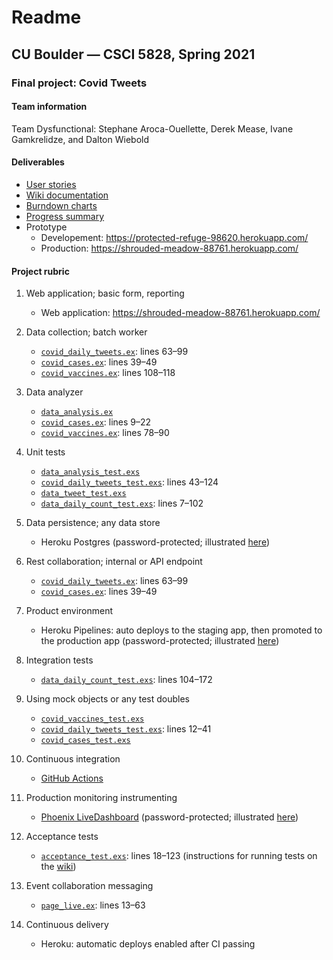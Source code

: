 # Readme
## CU Boulder — CSCI 5828, Spring 2021

### Final project: Covid Tweets

#### Team information
Team Dysfunctional: Stephane Aroca-Ouellette, Derek Mease, Ivane Gamkrelidze, and Dalton Wiebold

#### Deliverables
* [User stories](https://trello.com/b/QtD0CL5f/csci-5828-project-team-dysfunction)
* [Wiki documentation](https://github.com/ivanegam/5828_Project/wiki/Project-overview)
* [Burndown charts](https://github.com/ivanegam/5828_Project/wiki/Iteration-planning)
* [Progress summary](https://github.com/ivanegam/5828_Project/wiki/Progress-summary)
* Prototype
    * Developement: https://protected-refuge-98620.herokuapp.com/
    * Production: https://shrouded-meadow-88761.herokuapp.com/

#### Project rubric

1. Web application; basic form, reporting
    * Web application: https://shrouded-meadow-88761.herokuapp.com/

1. Data collection; batch worker
    * [`covid_daily_tweets.ex`](apps/covid_daily_tweets/lib/covid_daily_tweets.ex): lines 63–99
    * [`covid_cases.ex`](apps/covid_cases/lib/covid_cases.ex): lines 39–49
    * [`covid_vaccines.ex`](apps/covid_vaccines/lib/covid_vaccines.ex): lines 108–118

1. Data analyzer
    * [`data_analysis.ex`](apps/data_analysis/lib/data_analysis.ex)
    * [`covid_cases.ex`](apps/covid_cases/lib/covid_cases.ex): lines 9–22
    * [`covid_vaccines.ex`](apps/covid_vaccines/lib/covid_vaccines.ex): lines 78–90

1. Unit tests
    * [`data_analysis_test.exs`](apps/data_analysis/test/data_analysis_test.exs)
    * [`covid_daily_tweets_test.exs`](apps/covid_daily_tweets/test/covid_daily_tweets_test.exs): lines 43–124
    * [`data_tweet_test.exs`](apps/data/test/data_tweet_test.exs)
    * [`data_daily_count_test.exs`](apps/data/test/data_daily_count_test.exs): lines 7–102

1. Data persistence; any data store
   * Heroku Postgres (password-protected; illustrated [here](psql.png))

1. Rest collaboration; internal or API endpoint
    * [`covid_daily_tweets.ex`](apps/covid_daily_tweets/lib/covid_daily_tweets.ex): lines 63–99
    * [`covid_cases.ex`](apps/covid_cases/lib/covid_cases.ex): lines 39–49

1. Product environment
   * Heroku Pipelines: auto deploys to the staging app, then promoted to the production app (password-protected; illustrated [here](pipeline.png))

1. Integration tests
    * [`data_daily_count_test.exs`](apps/data/test/data_daily_count_test.exs): lines 104–172

1. Using mock objects or any test doubles
    * [`covid_vaccines_test.exs`](apps/covid_vaccines/test/covid_vaccines_test.exs)
    * [`covid_daily_tweets_test.exs`](apps/covid_daily_tweets/test/covid_daily_tweets_test.exs): lines 12–41
    * [`covid_cases_test.exs`](apps/covid_cases/test/covid_cases_test.exs)

1. Continuous integration
    * [GitHub Actions](https://github.com/ivanegam/5828_Project/actions)

1. Production monitoring instrumenting
    * [Phoenix LiveDashboard](https://shrouded-meadow-88761.herokuapp.com/dashboard/home) (password-protected; illustrated [here](livedashboard.png))

1. Acceptance tests
    * [`acceptance_test.exs`](apps/covid_tweets_web/test/covid_tweets_web/acceptance/acceptance_test.exs): lines 18–123 (instructions for running tests on the [wiki](https://github.com/ivanegam/5828_Project/wiki/Testing#acceptance-tests))

1. Event collaboration messaging
    * [`page_live.ex`](apps/covid_tweets_web/lib/covid_tweets_web/live/page_live.ex): lines 13–63

1. Continuous delivery
    * Heroku: automatic deploys enabled after CI passing

